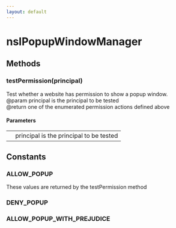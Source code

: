 ```yaml
---
layout: default
---
```


# nsIPopupWindowManager #

## Methods ##

### testPermission(principal) ###
  
Test whether a website has permission to show a popup window.  
@param   principal is the principal to be tested  
@return  one of the enumerated permission actions defined above  
  

#### Parameters ####

<table>

<tr>
<td></td>
<td>principal is the principal to be tested  
</td>
</tr>

</table>

## Constants ##

### ALLOW_POPUP ###
  
These values are returned by the testPermission method  
  

### DENY_POPUP ###

### ALLOW_POPUP_WITH_PREJUDICE ###
